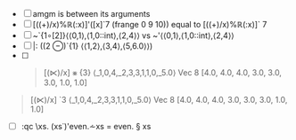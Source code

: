 - [ ] amgm is between its arguments
- [ ] [((+)/x)%ℝ(:x)]'([x]\`7 (frange 0 9 10)) equal to [((+)/x)%ℝ(:x)]\` 7
- [ ] ~`{1∘[2]}⟨⟨0,1⟩,⟨1,0::int⟩,⟨2,4⟩⟩ vs ~'⟨⟨0,1⟩,⟨1,0::int⟩,⟨2,4⟩⟩
- [ ] |: ((2 ⊖)`{1} ⟨⟨1,2⟩,⟨3,4⟩,⟨5,6.0⟩⟩)
- [ ]  > [(⋉)/x] ⨳ {3} ⟨_1,0,4,_2,3,3,1,1,0,_5.0⟩
Vec 8 [4.0, 4.0, 4.0, 3.0, 3.0, 3.0, 1.0, 1.0]
 > [(⋉)/x] \`3 ⟨_1,0,4,_2,3,3,1,1,0,_5.0⟩
Vec 8 [4.0, 4.0, 4.0, 3.0, 3.0, 3.0, 1.0, 1.0]
- [ ] :qc \xs. (xs˙)'even.⩪xs = even. § xs
